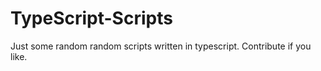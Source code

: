 # TypeScript-Scripts
Just some random random scripts written in typescript.
Contribute if you like.
